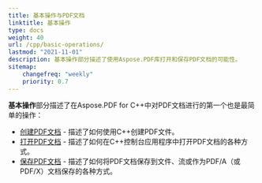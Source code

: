 ```yaml
---
title: 基本操作与PDF文档  
linktitle: 基本操作  
type: docs  
weight: 40  
url: /cpp/basic-operations/  
lastmod: "2021-11-01"  
description: 基本操作部分描述了使用Aspose.PDF库打开和保存PDF文档的可能性。  
sitemap:  
    changefreq: "weekly"  
    priority: 0.7  
---
```


**基本操作**部分描述了在Aspose.PDF for C++中对PDF文档进行的第一个也是最简单的操作：

* [创建PDF文档](/pdf/cpp/create-document/) - 描述了如何使用C++创建PDF文件。
* [打开PDF文档](/pdf/cpp/open-pdf-document/) - 描述了如何在C++控制台应用程序中打开PDF文档的各种方式。
* [保存PDF文档](/pdf/cpp/save-pdf-document/) - 描述了如何将PDF文档保存到文件、流或作为PDF/A（或PDF/X）文档保存的各种方式。